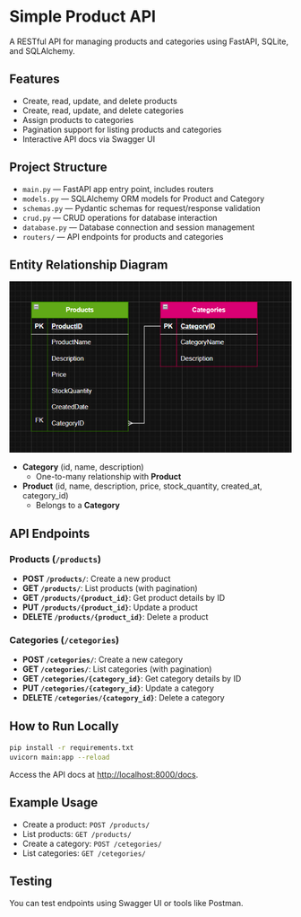 # Simple Product API

A RESTful API for managing products and categories using FastAPI, SQLite, and SQLAlchemy.

## Features
- Create, read, update, and delete products
- Create, read, update, and delete categories
- Assign products to categories
- Pagination support for listing products and categories
- Interactive API docs via Swagger UI

## Project Structure
- `main.py` — FastAPI app entry point, includes routers
- `models.py` — SQLAlchemy ORM models for Product and Category
- `schemas.py` — Pydantic schemas for request/response validation
- `crud.py` — CRUD operations for database interaction
- `database.py` — Database connection and session management
- `routers/` — API endpoints for products and categories

## Entity Relationship Diagram

![Entity Relationship Diagram](docs/ERD/ERD.png)

- **Category** (id, name, description)
    - One-to-many relationship with **Product**
- **Product** (id, name, description, price, stock_quantity, created_at, category_id)
    - Belongs to a **Category**

## API Endpoints

### Products (`/products`)
- **POST `/products/`**: Create a new product
- **GET `/products/`**: List products (with pagination)
- **GET `/products/{product_id}`**: Get product details by ID
- **PUT `/products/{product_id}`**: Update a product
- **DELETE `/products/{product_id}`**: Delete a product

### Categories (`/cetegories`)
- **POST `/cetegories/`**: Create a new category
- **GET `/cetegories/`**: List categories (with pagination)
- **GET `/cetegories/{category_id}`**: Get category details by ID
- **PUT `/cetegories/{category_id}`**: Update a category
- **DELETE `/cetegories/{category_id}`**: Delete a category

## How to Run Locally
```sh
pip install -r requirements.txt
uvicorn main:app --reload
```
Access the API docs at [http://localhost:8000/docs](http://localhost:8000/docs).

## Example Usage
- Create a product: `POST /products/`
- List products: `GET /products/`
- Create a category: `POST /cetegories/`
- List categories: `GET /cetegories/`

## Testing
You can test endpoints using Swagger UI or tools like Postman.

